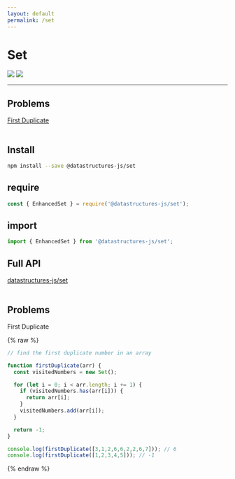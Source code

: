 ```yaml
---
layout: default
permalink: /set
---
```


# Set
<div class="ds-badges">
  <img src="https://img.shields.io/npm/v/@datastructures-js/set.svg"/>
  <img src="https://img.shields.io/npm/dm/@datastructures-js/set.svg"/>
</div>
<hr />

## Problems
<div class="problems">
 <div><a href="#first-duplicate">First Duplicate</a></div>
</div>
<br/>

## Install
```sh
npm install --save @datastructures-js/set
```

## require
```js
const { EnhancedSet } = require('@datastructures-js/set');
```

## import
```js
import { EnhancedSet } from '@datastructures-js/set';
```

## Full API
<a href="https://github.com/datastructures-js/set#table-of-contents">datastructures-js/set</a>
<br /><br />
## Problems

<p id="first-duplicate" class="problem">First Duplicate</p>

{% raw %}
```js
// find the first duplicate number in an array

function firstDuplicate(arr) {
  const visitedNumbers = new Set();

  for (let i = 0; i < arr.length; i += 1) {
    if (visitedNumbers.has(arr[i])) {
      return arr[i];
    }
    visitedNumbers.add(arr[i]);
  }

  return -1;
}

console.log(firstDuplicate([3,1,2,6,6,2,2,6,7])); // 6
console.log(firstDuplicate([1,2,3,4,5])); // -1
```
{% endraw %}

